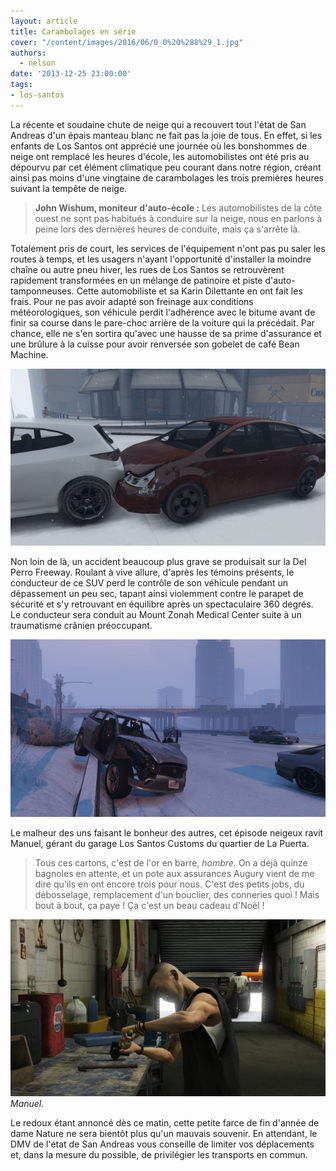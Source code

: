 ```yaml
---
layout: article
title: Carambolages en série
cover: "/content/images/2016/06/0_0%20%288%29_1.jpg"
authors:
  - nelson
date: '2013-12-25 23:00:00'
tags:
- los-santos
---
```


La récente et soudaine chute de neige qui a recouvert tout l'état de San Andreas d'un épais manteau blanc ne fait pas la joie de tous. En effet, si les enfants de Los Santos ont apprécié une journée où les bonshommes de neige ont remplacé les heures d'école, les automobilistes ont été pris au dépourvu par cet élément climatique peu courant dans notre région, créant ainsi pas moins d'une vingtaine de carambolages les trois premières heures suivant la tempête de neige.

> **John Wishum, moniteur d'auto-école :** Les automobilistes de la côte ouest ne sont pas habitués à conduire sur la neige, nous en parlons à peine lors des dernières heures de conduite, mais ça s'arrête là.

Totalement pris de court, les services de l'équipement n'ont pas pu saler les routes à temps, et les usagers n'ayant l'opportunité d'installer la moindre chaîne ou autre pneu hiver, les rues de Los Santos se retrouvèrent rapidement transformées en un mélange de patinoire et piste d'auto-tamponneuses. Cette automobiliste et sa Karin Dilettante en ont fait les frais. Pour ne pas avoir adapté son freinage aux conditions météorologiques, son véhicule perdit l'adhérence avec le bitume avant de finir sa course dans le pare-choc arrière de la voiture qui la précédait. Par chance, elle ne s'en sortira qu'avec une hausse de sa prime d'assurance et une brûlure à la cuisse pour avoir renversée son gobelet de café Bean Machine.

![](/content/images/2016/06/0_0%20%288%29_1.jpg)

Non loin de là, un accident beaucoup plus grave se produisait sur la Del Perro Freeway. Roulant à vive allure, d'après les témoins présents, le conducteur de ce SUV perd le contrôle de son véhicule pendant un dépassement un peu sec, tapant ainsi violemment contre le parapet de sécurité et s'y retrouvant en équilibre après un spectaculaire 360 degrés. Le conducteur sera conduit au Mount Zonah Medical Center suite à un traumatisme crânien préoccupant.

![](/content/images/2016/06/0_0%20%289%29_1.jpg)

Le malheur des uns faisant le bonheur des autres, cet épisode neigeux ravit Manuel, gérant du garage Los Santos Customs du quartier de La Puerta.

> Tous ces cartons, c'est de l'or en barre, _hombre._ On a déjà quinze bagnoles en attente, et un pote aux assurances Augury vient de me dire qu'ils en ont encore trois pour nous. C'est des petits jobs, du débosselage, remplacement d'un bouclier, des conneries quoi ! Mais bout à bout, ça paye ! Ça c'est un beau cadeau d'Noël !

![Manuel.](/content/images/2016/06/0_0%20%287%29_2.jpg)
_Manuel._

Le redoux étant annoncé dès ce matin, cette petite farce de fin d'année de dame Nature ne sera bientôt plus qu'un mauvais souvenir. En attendant, le DMV de l'état de San Andreas vous conseille de limiter vos déplacements et, dans la mesure du possible, de privilégier les transports en commun.